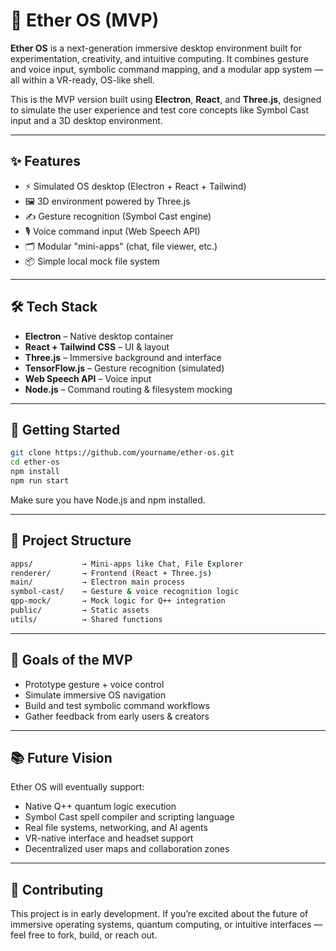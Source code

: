 # 🌌 Ether OS (MVP)

**Ether OS** is a next-generation immersive desktop environment built for experimentation, creativity, and intuitive computing. It combines gesture and voice input, symbolic command mapping, and a modular app system — all within a VR-ready, OS-like shell.

This is the MVP version built using **Electron**, **React**, and **Three.js**, designed to simulate the user experience and test core concepts like Symbol Cast input and a 3D desktop environment.

---

## ✨ Features

- ⚡️ Simulated OS desktop (Electron + React + Tailwind)
- 🖼️ 3D environment powered by Three.js
- ✍️ Gesture recognition (Symbol Cast engine)
- 🎙️ Voice command input (Web Speech API)
- 🗂️ Modular "mini-apps" (chat, file viewer, etc.)
- 📦 Simple local mock file system

---

## 🛠️ Tech Stack

- **Electron** – Native desktop container
- **React + Tailwind CSS** – UI & layout
- **Three.js** – Immersive background and interface
- **TensorFlow.js** – Gesture recognition (simulated)
- **Web Speech API** – Voice input
- **Node.js** – Command routing & filesystem mocking

---

## 🚀 Getting Started

```bash
git clone https://github.com/yourname/ether-os.git
cd ether-os
npm install
npm run start
```

Make sure you have Node.js and npm installed.

---

## 🧪 Project Structure
```bash
apps/           → Mini-apps like Chat, File Explorer
renderer/       → Frontend (React + Three.js)
main/           → Electron main process
symbol-cast/    → Gesture & voice recognition logic
qpp-mock/       → Mock logic for Q++ integration
public/         → Static assets
utils/          → Shared functions
```


---

## 🎯 Goals of the MVP
- Prototype gesture + voice control
- Simulate immersive OS navigation
- Build and test symbolic command workflows
- Gather feedback from early users & creators

---

## 📚 Future Vision

Ether OS will eventually support:
- Native Q++ quantum logic execution
- Symbol Cast spell compiler and scripting language
- Real file systems, networking, and AI agents
- VR-native interface and headset support
- Decentralized user maps and collaboration zones

---

## 🤝 Contributing

This project is in early development. If you’re excited about the future of immersive operating systems, quantum computing, or intuitive interfaces — feel free to fork, build, or reach out.
